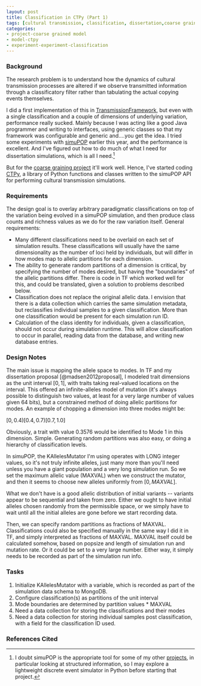 ```yaml
---
layout: post
title: Classification in CTPy (Part 1)
tags: [cultural transmission, classification, dissertation,coarse graining, simulation, ctpy]
categories: 
- project-coarse grained model
- model-ctpy
- experiment-experiment-classification
--- 
```


### Background ###

The research problem is to understand how the dynamics of cultural transmission processes are altered if we observe transmitted information through a classificatory filter rather than tabulating the actual copying events themselves.

I did a first implementation of this in [TransmissionFramework](http://github.com/mmadsen/transmissionframework), but even with a single classification and a couple of dimensions of underlying variation, performance really sucked.  Mainly because I was acting like a good Java programmer and writing to interfaces, using generic classes so that my framework was configurable and generic and....you get the idea.  I tried some experiments with [simuPOP](http://simupop.sourceforge.net)  earlier this year, and the performance is excellent.  And I've figured out how to do much of what I need for dissertation simulations, which is all I need.[^1]  

But for the [coarse graining project](/projects/coarsegraining/) it'll work well.  Hence, I've started coding [CTPy](http://github.com/mmadsen/ctpy), a library of Python functions and classes written to the simuPOP API for performing cultural transmission simulations.  

###  Requirements ###

The design goal is to overlay arbitrary paradigmatic classifications on top of the variation being evolved in a simuPOP simulation, and then produce class counts and richness values as we do for the raw variation itself.  General requirements:

* Many different classifications need to be overlaid on each set of simulation results.  These classifications will usually have the same dimensionality as the number of loci held by individuals, but will differ in how modes map to allelic partitions for each dimension.  
* The ability to generate random partitions of a dimension is critical, by specifying the number of modes desired, but having the "boundaries" of the allelic partitions differ.  There is code in TF which worked well for this, and could be translated, given a solution to problems described below.  
* Classification does not replace the original allelic data.  I envision that there is a data collection which carries the same simulation metadata, but reclassifies individual samples to a given classification.  More than one classification would be present for each simulation run ID.  
* Calculation of the class identity for individuals, given a classification, should not occur during simulation runtime.  This will allow classification to occur in parallel, reading data from the database, and writing new database entries.  

### Design Notes ###
The main issue is mapping the allele space to modes.  In TF and my dissertation proposal [@madsen2012proposal], I modeled trait dimensions as the unit interval $[0,1]$, with traits taking real-valued locations on the interval.  This offered an infinite-alleles model of mutation (it's always possible to distinguish two values, at least for a very large number of values given 64 bits), but a constrained method of doing allelic partitions for modes.   An example of chopping a dimension into three modes might be:

$[0, 0.4) [0.4, 0.7) [0.7, 1.0]$

Obviously, a trait with value $0.3576$ would be identified to Mode 1 in this dimension.  Simple.   Generating random partitions was also easy, or doing a hierarchy of classification levels.

In simuPOP, the KAllelesMutator I'm using operates with LONG integer values, so it's not truly infinite alleles, just many more than you'll need unless you have a giant population and a very long simulation run.  So we set the maximum allelic value (MAXVAL) when we construct the mutator, and then it seems to choose new alleles uniformly from $[0, MAXVAL]$.  

What we don't have is a good allelic distribution of initial variants -- variants appear to be sequential and taken from zero.  Either we ought to have initial alleles chosen randomly from the permissible space, or we simply have to wait until all the initial alleles are gone before we start recording data.  

Then, we can specify random partitions as fractions of MAXVAL.  Classifications could also be specified manually in the same way I did it in TF, and simply interpreted as fractions of MAXVAL.  MAXVAL itself could be calculated somehow, based on popsize and length of simulation run and mutation rate.  Or it could be set to a very large number.  Either way, it simply needs to be recorded as part of the simulation run info.

### Tasks ###

1.  Initialize KAllelesMutator with a variable, which is recorded as part of the simulation data schema to MongoDB.
2. Configure classification(s) as partitions of the unit interval
3. Mode boundaries are determined by partition values * MAXVAL
4. Need a data collection for storing the classifications and their modes
5. Need a data collection for storing individual samples post classification, with a field for the classification ID used.

### References Cited ###





[^1]:  I doubt simuPOP is the appropriate tool for some of my other [projects](/research.html), in particular 
	looking at structured information, so I may explore a lightweight discrete event simulator in Python before 
	starting that project.  









